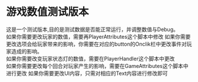 # 游戏数值测试版本
这是一个测试版本,目的是测试数据是否能正常运行，并调整数值与Debug。  
如果你需要更改玩家的数值，需要再PlayerAttributes这个脚本中修改
如果你需要更改选项会给玩家带来的影响，你需要在对应的button的Onclik栏中更改事件对玩家造成的影响。  
如果你需要改变玩家状态灯的数值，需要在PlayerHandler这个脚本中更改   
如果你需要更改每个回合对玩家产生的影响，需要在GameAttributes这个脚本中进行更改
如果你需要更改UI内容，只需对相应的Text内容进行修改即可
